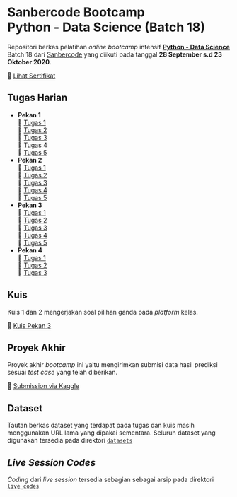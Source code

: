 # Sanbercode Bootcamp<br>Python - Data Science (Batch 18)

Repositori berkas pelatihan _online bootcamp_ intensif [**Python - Data Science**](https://sanbercode.com/bootcamp/python-data-science) Batch 18 dari [Sanbercode](https://sanbercode.com) yang diikuti pada tanggal **28 September s.d 23 Oktober 2020**.

📜 [Lihat Sertifikat](certificate.pdf)

## Tugas Harian

- **Pekan 1**<br>
    📝 [Tugas 1](tasks/Tugas_1_Pekan_1.ipynb)<br>
    📝 [Tugas 2](tasks/Tugas_2_Pekan_1.ipynb)<br>
    📝 [Tugas 3](tasks/Tugas_3_Pekan_1.ipynb)<br>
    📝 [Tugas 4](tasks/Tugas_4_Pekan_1.ipynb)<br>
    📝 [Tugas 5](tasks/Tugas_5_Pekan_1.ipynb)<br>
- **Pekan 2**<br>
    📝 [Tugas 1](tasks/Tugas_1_Pekan_2.ipynb)<br>
    📝 [Tugas 2](tasks/Tugas_2_Pekan_2.ipynb)<br>
    📝 [Tugas 3](tasks/Tugas_3_Pekan_2.ipynb)<br>
    📝 [Tugas 4](tasks/Tugas_4_Pekan_2.ipynb)<br>
    📝 [Tugas 5](tasks/Tugas_5_Pekan_2.ipynb)<br>
- **Pekan 3**<br>
    📝 [Tugas 1](tasks/Tugas_1_Pekan_3.ipynb)<br>
    📝 [Tugas 2](tasks/Tugas_2_Pekan_3.ipynb)<br>
    📝 [Tugas 3](tasks/Tugas_3_Pekan_3.ipynb)<br>
    📝 [Tugas 4](tasks/Tugas_4_Pekan_3.ipynb)<br>
    📝 [Tugas 5](tasks/Tugas_5_Pekan_3.ipynb)<br>
- **Pekan 4**<br>
    📝 [Tugas 1](tasks/Tugas_1_Pekan_4.ipynb)<br>
    📝 [Tugas 2](tasks/Tugas_2_Pekan_4.ipynb)<br>
    📝 [Tugas 3](tasks/Tugas_3_Pekan_4.ipynb)<br>

## Kuis

Kuis 1 dan 2 mengerjakan soal pilihan ganda pada _platform_ kelas.

📝 [Kuis Pekan 3](tasks/Kuis_Pekan_3.ipynb)

## Proyek Akhir

Proyek akhir _bootcamp_ ini yaitu mengirimkan submisi data hasil prediksi sesuai _test case_ yang telah diberikan.

🔗 [Submission via Kaggle](https://www.kaggle.com/competitions/sanbercode-python-ds-dasar-batch18/)<br>

## Dataset

Tautan berkas dataset yang terdapat pada tugas dan kuis masih menggunakan URL lama yang dipakai sementara. Seluruh dataset yang digunakan tersedia pada direktori [`datasets`](datasets)

## _Live Session Codes_

_Coding_ dari _live session_ tersedia sebagian sebagai arsip pada direktori [`live_codes`](live_codes)
